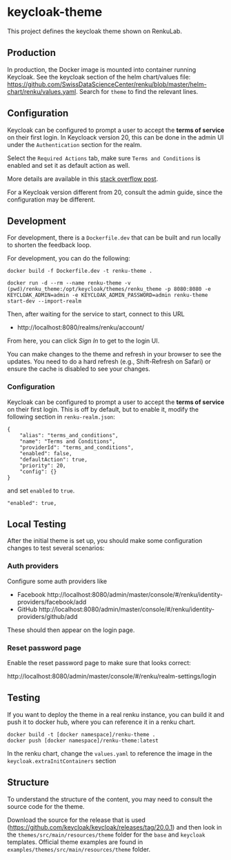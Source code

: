 # keycloak-theme

This project defines the keycloak theme shown on RenkuLab.

## Production

In production, the Docker image is mounted into container running Keycloak. See the keycloak section of the helm chart/values file: https://github.com/SwissDataScienceCenter/renku/blob/master/helm-chart/renku/values.yaml. Search for `theme` to find the relevant lines.

## Configuration

Keycloak can be configured to prompt a user to accept the **terms of service** on their first login. In Keycloack version 20, this can be done in the admin UI under the `Authentication` section for the realm.

Select the `Required Actions` tab, make sure `Terms and Conditions` is enabled and set it as default action as well.

More details are available in this [stack overflow post](
https://stackoverflow.com/a/77638989/5804638).

For a Keycloak version different from 20, consult the admin guide, since the configuration may be different.

## Development

For development, there is a `Dockerfile.dev` that can be built and run locally to shorten the feedback loop.

For development, you can do the following:

```
docker build -f Dockerfile.dev -t renku-theme .

docker run -d --rm --name renku-theme -v (pwd)/renku_theme:/opt/keycloak/themes/renku_theme -p 8080:8080 -e KEYCLOAK_ADMIN=admin -e KEYCLOAK_ADMIN_PASSWORD=admin renku-theme start-dev --import-realm
```

Then, after waiting for the service to start, connect to this URL

* http://localhost:8080/realms/renku/account/

From here, you can click _Sign In_ to get to the login UI.


You can make changes to the theme and refresh in your browser to see the updates. You need to do a hard refresh (e.g., Shift-Refresh on Safari) or ensure the cache is disabled to see your changes.

### Configuration

Keycloak can be configured to prompt a user to accept the **terms of service** on their first login. This is off by default, but to enable it, modify the following section in `renku-realm.json`:

```
{
    "alias": "terms_and_conditions",
    "name": "Terms and Conditions",
    "providerId": "terms_and_conditions",
    "enabled": false,
    "defaultAction": true,
    "priority": 20,
    "config": {}
}
```

and set `enabled` to `true`.

```
"enabled": true,
```

## Local Testing

After the initial theme is set up, you should make some configuration changes to test several scenarios:

### Auth providers

Configure some auth providers like

- Facebook http://localhost:8080/admin/master/console/#/renku/identity-providers/facebook/add
- GitHub http://localhost:8080/admin/master/console/#/renku/identity-providers/github/add


These should then appear on the login page.

### Reset password page

Enable the reset password page to make sure that looks correct:

http://localhost:8080/admin/master/console/#/renku/realm-settings/login


## Testing

If you want to deploy the theme in a real renku instance, you can build it and push it to docker hub, where you can reference it in a renku chart.

```
docker build -t [docker namespace]/renku-theme .
docker push [docker namespace]/renku-theme:latest
```

In the renku chart, change the `values.yaml` to reference the image in the `keycloak.extraInitContainers` section

## Structure

To understand the structure of the content, you may need to consult the source code for the theme.

Download the source for the release that is used (https://github.com/keycloak/keycloak/releases/tag/20.0.1) and then look in the `themes/src/main/resources/theme` folder for the `base` and `keycloak` templates. Official theme examples are found in `examples/themes/src/main/resources/theme` folder.
